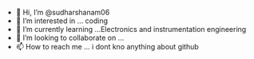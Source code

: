 - 👋 Hi, I’m @sudharshanam06
- 👀 I’m interested in ... coding
- 🌱 I’m currently learning ...Electronics and instrumentation engineering
- 💞️ I’m looking to collaborate on ...
- 📫 How to reach me ...
i dont kno anything about github
<!---
sudharshanam06/sudharshanam06 is a ✨ special ✨ repository because its `README.md` (this file) appears on your GitHub profile.
You can click the Preview link to take a look at your changes.
--->
